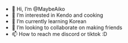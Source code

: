 - 👋 Hi, I’m @MaybeAiko
- 👀 I’m interested in Kendo and cooking
- 🌱 I’m currently learning Korean 
- 💞️ I’m looking to collaborate on making friends 
- 📫 How to reach me discord or tiktok :D

<!---
MaybeAiko/MaybeAiko is a ✨ special ✨ repository because its `README.md` (this file) appears on your GitHub profile.
You can click the Preview link to take a look at your changes.
--->
